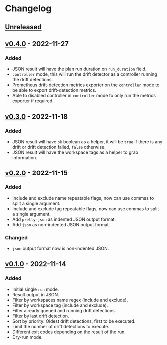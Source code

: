 # Changelog

## [Unreleased]

## [v0.4.0] - 2022-11-27

### Added

- JSON result will have the plan run duration on `run_duration` field.
- `controller` mode, this will run the drift detector as a controller running the drift detections.
- Prometheus drift-detection metrics exporter on the `controller` mode to be able to export drift-detection metrics.
- Able to disabled controller in `controller` mode to only run the metrics exporter if required.

## [v0.3.0] - 2022-11-18

### Added

- JSON result will have `ok` boolean as a helper, it will be `true` if there is any drift or drift detection failed, `false` otherwise.
- JSON result will have the workspace tags as a helper to grab information.

## [v0.2.0] - 2022-11-15

### Added

- Include and exclude name repeatable flags, now can use commas to split a single argument.
- Include and exclude tag repeatable flags, now can use commas to split a single argument.
- Add `pretty-json` as indented JSON output format.
- Add `json` as non-indented JSON output format.

### Changed

- `json` output format now is non-indented JSON.

## [v0.1.0] - 2022-11-14

### Added

- Initial single `run` mode.
- Result output in JSON.
- Filter by workspaces name regex (include and exclude).
- Filter by workspace tag (include and exclude).
- Filter already queued and running drift detections.
- Filter by last drift detection.
- Sort by priority: Oldest drift detections, first to be executed.
- Limit the number of drift detections to execute.
- Different exit codes depending on the result of the run.
- Dry-run mode.

[unreleased]: https://github.com/slok/tfe-drift/compare/v0.4.0...HEAD
[v0.4.0]: https://github.com/slok/tfe-drift/compare/v0.3.0...v0.4.0
[v0.3.0]: https://github.com/slok/tfe-drift/compare/v0.2.0...v0.3.0
[v0.2.0]: https://github.com/slok/tfe-drift/compare/v0.1.0...v0.2.0
[v0.1.0]: https://github.com/slok/tfe-drift/releases/tag/v0.1.0
